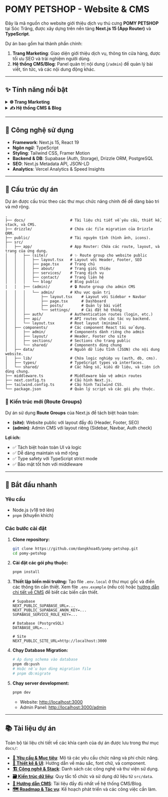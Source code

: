 # POMY PETSHOP - Website & CMS

Đây là mã nguồn cho website giới thiệu dịch vụ thú cưng **POMY PETSHOP** tại Sóc Trăng, được xây dựng trên nền tảng **Next.js 15 (App Router)** và **TypeScript**.

Dự án bao gồm hai thành phần chính:

1.  **Trang Marketing**: Giao diện giới thiệu dịch vụ, thông tin cửa hàng, được tối ưu SEO và trải nghiệm người dùng.
2.  **Hệ thống CMS/Blog**: Panel quản trị nội dung (`/admin`) để quản lý bài viết, tin tức, và các nội dung động khác.

---

## ✨ Tính năng nổi bật

<details>
<summary><strong>🌐 Trang Marketing</strong></summary>

- **Tối ưu SEO**: Tự động tạo `sitemap.xml`, `robots.txt`, metadata cho từng trang và dữ liệu có cấu trúc (JSON-LD) cho `LocalBusiness`, `WebSite`, `Service`, `FAQ`.
- **Hiệu năng cao**: Tối ưu hình ảnh với Next/Image (WebP/AVIF), code-splitting, và lazy-loading.
- **Giao diện hiện đại**: Xây dựng với Tailwind CSS và các hoạt ảnh tinh tế bằng Framer Motion.
- **Quản lý nội dung tập trung**: Toàn bộ nội dung tĩnh được quản lý qua các file JSON trong `src/data`, giúp dễ dàng chỉnh sửa mà không cần can thiệp vào code.
- **Bảo mật**: Tích hợp các security headers cần thiết.

</details>

<details>
<summary><strong>✍️ Hệ thống CMS & Blog</strong></summary>

- **Admin Panel riêng biệt**: Giao diện quản trị tại `/admin` được bảo vệ bằng xác thực.
- **Quản lý bài viết**: Soạn thảo nội dung bằng Markdown (hỗ trợ GFM), tự động tạo slug, quản lý trạng thái (nháp, xuất bản).
- **Xác thực & Phân quyền**: Sử dụng Supabase Auth với các vai trò (admin, editor, author).
- **Cơ sở dữ liệu**: Dùng Drizzle ORM với PostgreSQL, cung cấp schema rõ ràng và an toàn.
- **Tải ảnh**: Tích hợp upload ảnh trực tiếp lên Supabase Storage.
- **Tối ưu cho Blog**: Trang blog public (`/blog`) được tối ưu SEO, tự động cập nhật sitemap và metadata.

</details>

---

## 🚀 Công nghệ sử dụng

- **Framework**: Next.js 15, React 19
- **Ngôn ngữ**: TypeScript
- **Styling**: Tailwind CSS, Framer Motion
- **Backend & DB**: Supabase (Auth, Storage), Drizzle ORM, PostgreSQL
- **SEO**: Next.js Metadata API, JSON-LD
- **Analytics**: Vercel Analytics & Speed Insights

---

## 📂 Cấu trúc dự án

Dự án được cấu trúc theo các thư mục chức năng chính để dễ dàng bảo trì và mở rộng.

```text
.
├── docs/                    # Tài liệu chi tiết về yêu cầu, thiết kế, stack, và CMS.
├── drizzle/                 # Chứa các file migration của Drizzle ORM.
├── public/                  # Tài nguyên tĩnh (hình ảnh, icons).
├── src/
│   ├── app/                 # App Router: Chứa các route, layout, và trang của ứng dụng.
│   │   ├── (site)/          # ✨ Route group cho website public
│   │   │   ├── layout.tsx   # Layout với Header, Footer, SEO
│   │   │   ├── page.tsx     # Trang chủ
│   │   │   ├── about/       # Trang giới thiệu
│   │   │   ├── services/    # Trang dịch vụ
│   │   │   ├── contact/     # Trang liên hệ
│   │   │   └── blog/        # Blog public
│   │   ├── (admin)/         # 🔒 Route group cho admin CMS
│   │   │   └── admin/       # Khu vực quản trị
│   │   │       ├── layout.tsx    # Layout với Sidebar + Navbar
│   │   │       ├── page.tsx      # Dashboard
│   │   │       ├── posts/        # Quản lý bài viết
│   │   │       └── settings/     # Cài đặt hệ thống
│   │   ├── auth/            # Authentication routes (login, etc.)
│   │   ├── api/             # API routes cho các tác vụ backend.
│   │   └── layout.tsx       # Root layout (minimal)
│   ├── components/          # Các component React tái sử dụng.
│   │   ├── admin/           # Components dành riêng cho admin
│   │   ├── layout/          # Header, Footer cho site
│   │   ├── sections/        # Sections cho trang public
│   │   └── shared/          # Components dùng chung
│   ├── data/                # Nguồn dữ liệu tĩnh (JSON) cho nội dung website.
│   ├── lib/                 # Chứa logic nghiệp vụ (auth, db, cms).
│   ├── types/               # TypeScript types và interfaces.
│   └── shared/              # Các hằng số, kiểu dữ liệu, và tiện ích dùng chung.
├── middleware.ts            # Middleware bảo vệ admin routes
├── next.config.ts           # Cấu hình Next.js.
├── tailwind.config.ts       # Cấu hình Tailwind CSS.
└── package.json             # Quản lý script và các gói phụ thuộc.
```

### 🎯 Kiến trúc mới (Route Groups)

Dự án sử dụng **Route Groups** của Next.js để tách biệt hoàn toàn:

- **(site)**: Website public với layout đầy đủ (Header, Footer, SEO)
- **(admin)**: Admin CMS với layout riêng (Sidebar, Navbar, Auth check)

**Lợi ích:**

- ✅ Tách biệt hoàn toàn UI và logic
- ✅ Dễ dàng maintain và mở rộng
- ✅ Type safety với TypeScript strict mode
- ✅ Bảo mật tốt hơn với middleware

---

## 🏁 Bắt đầu nhanh

### Yêu cầu

- Node.js (v18 trở lên)
- `pnpm` (khuyến khích)

### Các bước cài đặt

1.  **Clone repository:**

    ```bash
    git clone https://github.com/dangkhoa45/pomy-petshop.git
    cd pomy-petshop
    ```

2.  **Cài đặt các gói phụ thuộc:**

    ```bash
    pnpm install
    ```

3.  **Thiết lập biến môi trường:**
    Tạo file `.env.local` ở thư mục gốc và điền các thông tin cần thiết. Xem file `.env.example` (nếu có) hoặc [hướng dẫn chi tiết về CMS](./docs/CMS_README.md#1-environment-variables) để biết các biến cần thiết.

    ```env
    # Supabase
    NEXT_PUBLIC_SUPABASE_URL=...
    NEXT_PUBLIC_SUPABASE_ANON_KEY=...
    SUPABASE_SERVICE_ROLE_KEY=...

    # Database (PostgreSQL)
    DATABASE_URL=...

    # Site
    NEXT_PUBLIC_SITE_URL=http://localhost:3000
    ```

4.  **Chạy Database Migration:**

    ```bash
    # Áp dụng schema vào database
    pnpm db:push
    # Hoặc nếu bạn dùng migration file
    # pnpm db:migrate
    ```

5.  **Chạy server development:**
    ```bash
    pnpm dev
    ```
    - Website: [http://localhost:3000](http://localhost:3000)
    - Admin Panel: [http://localhost:3000/admin](http://localhost:3000/admin)

---

## 📚 Tài liệu dự án

Toàn bộ tài liệu chi tiết về các khía cạnh của dự án được lưu trong thư mục `docs/`:

- **[📄 Yêu cầu & Mục tiêu](./docs/requirements.md)**: Mô tả các yêu cầu chức năng và phi chức năng.
- **[🎨 Thiết kế & UI](./docs/design.md)**: Hướng dẫn về màu sắc, font chữ, và component.
- **[🏗️ Công nghệ & Stack](./docs/stack.md)**: Danh sách các công nghệ và thư viện sử dụng.
- **[🗃️ Kiến trúc dữ liệu](./docs/data.md)**: Quy tắc tổ chức và sử dụng dữ liệu từ `src/data`.
- **[📝 Hướng dẫn CMS](./docs/CMS_README.md)**: Tài liệu đầy đủ nhất về hệ thống CMS/Blog.
- **[🗺️ Roadmap & Tác vụ](./docs/task.md)**: Kế hoạch phát triển và các công việc cần làm.

```

```
